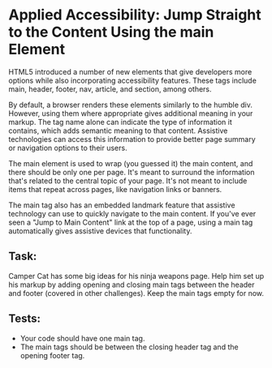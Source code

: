 # Applied Accessibility: Jump Straight to the Content Using the main Element

HTML5 introduced a number of new elements that give developers more options while also incorporating accessibility features. These tags include main, header, footer, nav, article, and section, among others.

By default, a browser renders these elements similarly to the humble div. However, using them where appropriate gives additional meaning in your markup. The tag name alone can indicate the type of information it contains, which adds semantic meaning to that content. Assistive technologies can access this information to provide better page summary or navigation options to their users.

The main element is used to wrap (you guessed it) the main content, and there should be only one per page. It's meant to surround the information that's related to the central topic of your page. It's not meant to include items that repeat across pages, like navigation links or banners.

The main tag also has an embedded landmark feature that assistive technology can use to quickly navigate to the main content. If you've ever seen a "Jump to Main Content" link at the top of a page, using a main tag automatically gives assistive devices that functionality.

## Task:

Camper Cat has some big ideas for his ninja weapons page. Help him set up his markup by adding opening and closing main tags between the header and footer (covered in other challenges). Keep the main tags empty for now.

## Tests:

* Your code should have one main tag.
* The main tags should be between the closing header tag and the opening footer tag.
